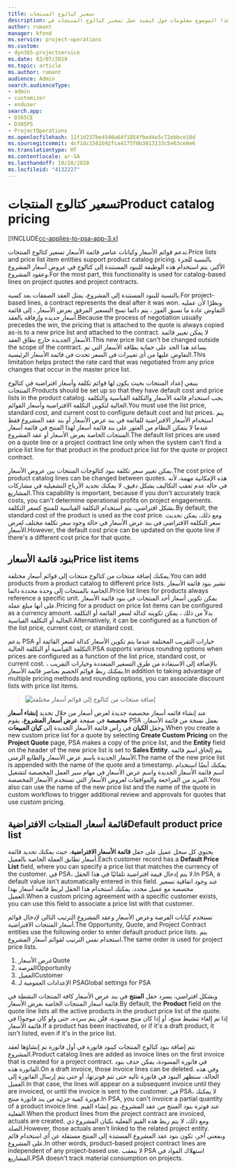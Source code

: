 ```yaml
---
title: تسعير كتالوج المنتجات
description: يقدم هذا الموضوع معلومات حول كيفية عمل تسعير كتالوج المنتجات في Dynamics 365 Project Service Automation (PSA).
author: rumant
manager: kfend
ms.service: project-operations
ms.custom:
- dyn365-projectservice
ms.date: 03/07/2019
ms.topic: article
ms.author: rumant
audience: Admin
search.audienceType:
- admin
- customizer
- enduser
search.app:
- D365CE
- D365PS
- ProjectOperations
ms.openlocfilehash: 11f1d237be4540a64f1854fbed4e5c72ebbce18d
ms.sourcegitcommit: 4cf1dc1561b92fca4175f0b3813133c5e63ce8e6
ms.translationtype: HT
ms.contentlocale: ar-SA
ms.lasthandoff: 10/28/2020
ms.locfileid: "4132227"
---
```

# <a name="product-catalog-pricing"></a><span data-ttu-id="dbc14-103">تسعير كتالوج المنتجات</span><span class="sxs-lookup"><span data-stu-id="dbc14-103">Product catalog pricing</span></span> 

[!INCLUDE[cc-applies-to-psa-app-3.x](../includes/cc-applies-to-psa-app-3x.md)]


<span data-ttu-id="dbc14-104">تدعم قوائم الأسعار وكيانات عناصر قائمة الأسعار تسعير كتالوج المنتجات.</span><span class="sxs-lookup"><span data-stu-id="dbc14-104">Price lists and price list item entities support product catalog pricing.</span></span> <span data-ttu-id="dbc14-105">بالنسبة للجزء الأكبر، يتم استخدام هذه الوظيفة للبنود المستندة إلى كتالوج في عروض أسعار المشروع وعقود المشروع.</span><span class="sxs-lookup"><span data-stu-id="dbc14-105">For the most part, this functionality is used for catalog-based lines on project quotes and project contracts.</span></span>

<span data-ttu-id="dbc14-106">بالنسبة للبنود المستندة إلى المشروع، يمثل العقد الصفقات بعد كسبه.</span><span class="sxs-lookup"><span data-stu-id="dbc14-106">For project-based lines, a contract represents the deal after it was won.</span></span> <span data-ttu-id="dbc14-107">ونظرًا لأن عمليه التفاوض عادة ما تسبق الفوز ، يتم دائما نسخ التسعير المرفق بعرض الأسعار ، إلى قائمة أسعار جديده وإرفاقه بالعقد.</span><span class="sxs-lookup"><span data-stu-id="dbc14-107">Because the process of negotiation usually precedes the win, the pricing that is attached to the quote is always copied as-is to a new price list and attached to the contract.</span></span> <span data-ttu-id="dbc14-108">لا يمكن تغيير قائمة الأسعار الجديدة خارج نطاق العقد.</span><span class="sxs-lookup"><span data-stu-id="dbc14-108">This new price list can't be changed outside the scope of the contract.</span></span> <span data-ttu-id="dbc14-109">يساعد هذا الحد على حماية بطاقة الأسعار التي تم التفاوض عليها من أي تغييرات في السعر تحدث في قائمة الأسعار الرئيسية.</span><span class="sxs-lookup"><span data-stu-id="dbc14-109">This limitation helps protect the rate card that was negotiated from any price changes that occur in the master price list.</span></span>

<span data-ttu-id="dbc14-110">ينبغي إعداد المنتجات بحيث يكون لها قوائم تكلفة وأسعار افتراضية في كتالوج المنتجات.</span><span class="sxs-lookup"><span data-stu-id="dbc14-110">Products should be set up so that they have default cost and price lists in the product catalog.</span></span> <span data-ttu-id="dbc14-111">يجب استخدام قائمة الأسعار والتكلفة القياسية والتكلفة الحالية لتكوين التكلفة الافتراضية وأسعار القوائم.</span><span class="sxs-lookup"><span data-stu-id="dbc14-111">You must use the list price, standard cost, and current cost to configure default cost and list prices.</span></span> <span data-ttu-id="dbc14-112">يتم استخدام الأسعار الافتراضية للقائمة في بند عرض الأسعار أو بند عقد المشروع فقط عندما لا يتمكن النظام من العثور على بند قائمة أسعار لهذا المنتج في قائمة أسعار المنتجات الخاصة بعرض الأسعار أو عقد المشروع.</span><span class="sxs-lookup"><span data-stu-id="dbc14-112">The default list prices are used on a quote line or a project contract line only when the system can't find a price list line for that product in the product price list for the quote or project contract.</span></span>

<span data-ttu-id="dbc14-113">يمكن تغيير سعر تكلفة بنود كتالوجات المنتجات بين عروض الأسعار.</span><span class="sxs-lookup"><span data-stu-id="dbc14-113">The cost price of product catalog lines can be changed between quotes.</span></span> <span data-ttu-id="dbc14-114">هذه الإمكانية مهمة، لأنه في حالة عدم تعقب التكاليف بشكل دقيق، لا يمكنك تحديد الأرباح التشغيلية في مشاركات المشاريع.</span><span class="sxs-lookup"><span data-stu-id="dbc14-114">This capability is important, because if you don't accurately track costs, you can't determine operational profits on project engagements.</span></span> <span data-ttu-id="dbc14-115">بشكل افتراضي، يتم استخدام التكلفة القياسية للمنتج كسعر التكلفة.</span><span class="sxs-lookup"><span data-stu-id="dbc14-115">By default, the standard cost of the product is used as the cost price.</span></span> <span data-ttu-id="dbc14-116">ومع ذلك، يمكن تحديث سعر التكلفة الافتراضي في بند عرض الأسعار في حالة وجود سعر تكلفة مختلف لعرض الأسعار.</span><span class="sxs-lookup"><span data-stu-id="dbc14-116">However, the default cost price can be updated on the quote line if there's a different cost price for that quote.</span></span>

## <a name="price-list-items"></a><span data-ttu-id="dbc14-117">بنود قائمة الأسعار</span><span class="sxs-lookup"><span data-stu-id="dbc14-117">Price list items</span></span>

<span data-ttu-id="dbc14-118">يمكنك إضافة منتجات من كتالوج منتجات إلى قوائم أسعار مختلفة.</span><span class="sxs-lookup"><span data-stu-id="dbc14-118">You can add products from a product catalog to different price lists.</span></span> <span data-ttu-id="dbc14-119">تشير بنود قائمة الأسعار الخاصة بالمنتجات إلى وحدة محددة دائما.</span><span class="sxs-lookup"><span data-stu-id="dbc14-119">Price list lines for products always reference a specific unit.</span></span> <span data-ttu-id="dbc14-120">يمكن تكوين أسعار أحد المنتجات في بنود قائمة الأسعار على أنها مبلغ عملة.</span><span class="sxs-lookup"><span data-stu-id="dbc14-120">Pricing for a product on price list items can be configured as a currency amount.</span></span> <span data-ttu-id="dbc14-121">بدلاً من ذلك ، يمكن تكوينه كدالة لسعر القائمة أو التكلفة الحالية أو التكلفة القياسية.</span><span class="sxs-lookup"><span data-stu-id="dbc14-121">Alternatively, it can be configured as a function of the list price, current cost, or standard cost.</span></span>

<span data-ttu-id="dbc14-122">يدعم PSA خيارات التقريب المختلفة عندما يتم تكوين الأسعار كدالة لسعر القائمة أو التكلفة القياسية أو التكلفة الحالية.</span><span class="sxs-lookup"><span data-stu-id="dbc14-122">PSA supports various rounding options when prices are configured as a function of the list price, standard cost, or current cost.</span></span> <span data-ttu-id="dbc14-123">بالإضافة إلى الاستفادة من طرق التسعير المتعددة وخيارات التقريب ، يمكنك ربط قوائم الخصم بعناصر قائمة الأسعار.</span><span class="sxs-lookup"><span data-stu-id="dbc14-123">In addition to taking advantage of multiple pricing methods and rounding options, you can associate discount lists with price list items.</span></span> 

> ![إضافة منتجات من كتالوج إلى قوائم أسعار مختلفة](media/basic-guide-16.png)

<span data-ttu-id="dbc14-125">عند إنشاء قائمه أسعار مخصصة جديدة لعرض أسعار من خلال تحديد **إنشاء أسعار محصصة** في صفحة **عرض أسعار المشروع**، يقوم PSA بعمل نسخة من قائمة الأسعار، وحقل **الكيان** في رأس قائمة الأسعار الجديدة إلى **كيان المبيعات**.</span><span class="sxs-lookup"><span data-stu-id="dbc14-125">When you create a new custom price list for a quote by selecting **Create Custom Pricing** on the **Project Quote** page, PSA makes a copy of the price list, and the **Entity** field on the header of the new price list is set to **Sales Entity**.</span></span> <span data-ttu-id="dbc14-126">يتم إلحاق اسم قائمة الأسعار الجديدة باسم عرض الأسعار والطابع الزمني.</span><span class="sxs-lookup"><span data-stu-id="dbc14-126">The name of the new price list is appended with the name of the quote and a timestamp.</span></span> <span data-ttu-id="dbc14-127">يمكنك أيضًا استخدام اسم قائمة الأسعار الجديدة واسم عرض الأسعار في مهام سير العمل المخصصة لتشغيل المزيد من المراجعة والموافقات لعروض الأسعار التي تستخدم الأسعار المخصصة.</span><span class="sxs-lookup"><span data-stu-id="dbc14-127">You also can use the name of the new price list and the name of the quote in custom workflows to trigger additional review and approvals for quotes that use custom pricing.</span></span>

 
## <a name="default-product-price-list"></a><span data-ttu-id="dbc14-128">قائمة أسعار المنتجات الافتراضية</span><span class="sxs-lookup"><span data-stu-id="dbc14-128">Default product price list</span></span>
<span data-ttu-id="dbc14-129">يحتوي كل سجل عميل على حقل **قائمة الأسعار الافتراضية**، حيث يمكنك تحديد قائمة أسعار تطابق العملة الخاصة بالعميل.</span><span class="sxs-lookup"><span data-stu-id="dbc14-129">Each customer record has a **Default Price List** field, where you can specify a price list that matches the currency of the customer.</span></span> <span data-ttu-id="dbc14-130">في PSA، لا يتم إدخال قيمة افتراضية تلقائيًا في هذا الحقل.</span><span class="sxs-lookup"><span data-stu-id="dbc14-130">In PSA, a default value isn't automatically entered in this field.</span></span> <span data-ttu-id="dbc14-131">عند وجود اتفاقية تسعير مخصصة مع عميل محدد، يمكنك استخدام هذا الحقل لربط قائمة أسعار بهذا العميل.</span><span class="sxs-lookup"><span data-stu-id="dbc14-131">When a custom pricing agreement with a specific customer exists, you can use this field to associate a price list with that customer.</span></span>

<span data-ttu-id="dbc14-132">تستخدم كيانات الفرصة وعرض الأسعار وعقد المشروع الترتيب التالي لإدخال قوائم أسعار المنتجات الافتراضية.</span><span class="sxs-lookup"><span data-stu-id="dbc14-132">The Opportunity, Quote, and Project Contract entities use the following order to enter default product price lists.</span></span> <span data-ttu-id="dbc14-133">يتم استخدام نفس الترتيب لقوائم أسعار المشروع.</span><span class="sxs-lookup"><span data-stu-id="dbc14-133">The same order is used for project price lists.</span></span>

1.  <span data-ttu-id="dbc14-134">عرض الأسعار</span><span class="sxs-lookup"><span data-stu-id="dbc14-134">Quote</span></span>
2.  <span data-ttu-id="dbc14-135">الفرصة</span><span class="sxs-lookup"><span data-stu-id="dbc14-135">Opportunity</span></span>
3.  <span data-ttu-id="dbc14-136">العميل</span><span class="sxs-lookup"><span data-stu-id="dbc14-136">Customer</span></span>
4.  <span data-ttu-id="dbc14-137">الإعدادات العمومية لـ PSA</span><span class="sxs-lookup"><span data-stu-id="dbc14-137">Global settings for PSA</span></span>

<span data-ttu-id="dbc14-138">وبشكل افتراضي، يسرد حقل **المنتج** في بند عرض الأسعار كافة المنتجات النشطة في قائمة أسعار المنتجات الخاصة بعرض الأسعار.</span><span class="sxs-lookup"><span data-stu-id="dbc14-138">By default, the **Product** field on the quote line lists all the active products in the product price list of the quote.</span></span> <span data-ttu-id="dbc14-139">إذا تم إلغاء تنشيط منتج، أو إذا كان منتج مسودة، فلن يتم سرده، حتى ولو كان موجودًا في قائمة الأسعار.</span><span class="sxs-lookup"><span data-stu-id="dbc14-139">If a product has been inactivated, or if it's a draft product, it isn't listed, even if it's in the price list.</span></span> 

<span data-ttu-id="dbc14-140">تتم إضافة بنود كتالوج المنتجات كبنود فاتورة في أول فاتورة تم إنشاؤها لعقد المشروع.</span><span class="sxs-lookup"><span data-stu-id="dbc14-140">Product catalog lines are added as invoice lines on the first invoice that is created for a project contract.</span></span> <span data-ttu-id="dbc14-141">في فاتورة المسودة، يمكن حذف بنود الفاتورة هذه.</span><span class="sxs-lookup"><span data-stu-id="dbc14-141">On a draft invoice, those invoice lines can be deleted.</span></span> <span data-ttu-id="dbc14-142">وفي هذه الحالة، ستظهر البنود في فاتورة تاليه حتى تتم فوترتها، أو حتى يتم إرسال الفاتورة إلى العميل.</span><span class="sxs-lookup"><span data-stu-id="dbc14-142">In that case, the lines will appear on a subsequent invoice until they are invoiced, or until the invoice is sent to the customer.</span></span> <span data-ttu-id="dbc14-143">في PSA، لا يمكنك فوترة كمية جزئية من بند فاتورة منتج.</span><span class="sxs-lookup"><span data-stu-id="dbc14-143">In PSA, you can't invoice a partial quantity of a product invoice line.</span></span> <span data-ttu-id="dbc14-144">عند فوترة بنود المنتج من عقد المشروع، يتم إنشاء القيم الفعلية.</span><span class="sxs-lookup"><span data-stu-id="dbc14-144">When the product lines from the project contract are invoiced, actuals are created.</span></span> <span data-ttu-id="dbc14-145">ومع ذلك، لا يتم ربط هذه القيم الفعلية بكيان المشروع ذي الصلة.</span><span class="sxs-lookup"><span data-stu-id="dbc14-145">However, those actuals aren't linked to the related project entity.</span></span> <span data-ttu-id="dbc14-146">وبمعني آخر، تكون بنود عقد المشروع المستندة إلى المنتج مستقلة عن أي استخدام قائم على المشروع.</span><span class="sxs-lookup"><span data-stu-id="dbc14-146">In other words, product-based project contract lines are independent of any project-based use.</span></span> <span data-ttu-id="dbc14-147">لا يتعقب PSA استهلاك المواد في المشاريع.</span><span class="sxs-lookup"><span data-stu-id="dbc14-147">PSA doesn't track material consumption on projects.</span></span>
